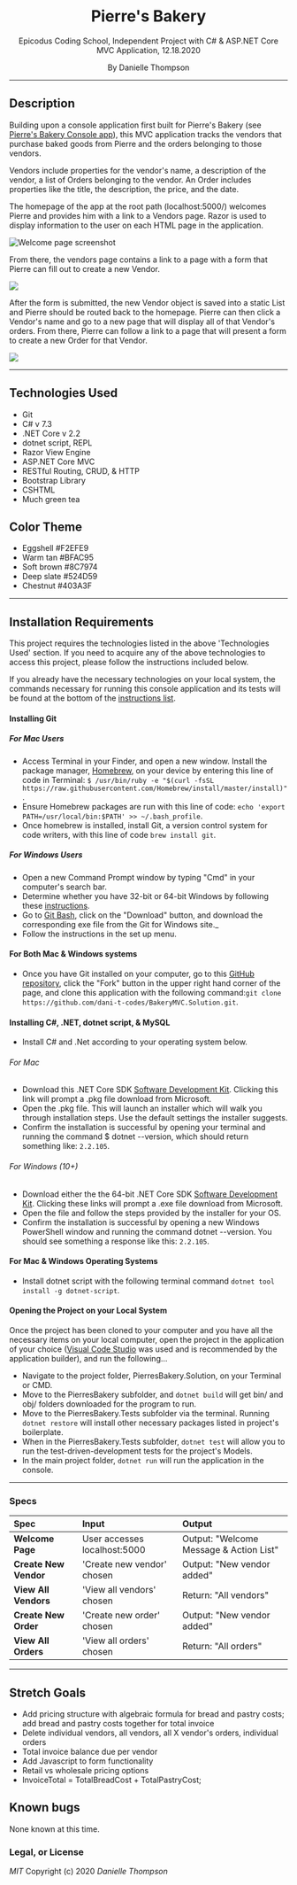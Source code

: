 <div align="center">

# Pierre's Bakery

</div>
<p align="center">Epicodus Coding School, Independent Project with C# & ASP.NET Core MVC Application, 12.18.2020</p>
<p align="center">By Danielle Thompson</p>

---

## Description

Building upon a console application first built for Pierre's Bakery (see [Pierre's Bakery Console app](https://github.com/dani-t-codes/PierresBakery.Solution)), this MVC application tracks the vendors that purchase baked goods from Pierre and the orders belonging to those vendors.

Vendors include properties for the vendor's name, a description of the vendor, a list of Orders belonging to the vendor. An Order includes properties like the title, the description, the price, and the date.

The homepage of the app at the root path (localhost:5000/) welcomes Pierre and provides him with a link to a Vendors page. Razor is used to display information to the user on each HTML page in the application.

<img align="center" src="BakeryMVC/wwwroot/img/Splash-Page-Screenshot.png" alt="Welcome page screenshot">

From there, the vendors page contains a link to a page with a form that Pierre can fill out to create a new Vendor.

<img align="center" src="BakeryMVC/wwwroot/img/New-Vendor-Form-Screenshot.png">

After the form is submitted, the new Vendor object is saved into a static List and Pierre should be routed back to the homepage. Pierre can then click a Vendor's name and go to a new page that will display all of that Vendor's orders. From there, Pierre can follow a link to a page that will present a form to create a new Order for that Vendor.

<img align="center" src="BakeryMVC/wwwroot/img/New-Order-Form-Screenshot.png">

---

## Technologies Used

- Git
- C# v 7.3
- .NET Core v 2.2
- dotnet script, REPL
- Razor View Engine
- ASP.NET Core MVC
- RESTful Routing, CRUD, & HTTP
- Bootstrap Library
- CSHTML
- Much green tea

## Color Theme
- Eggshell #F2EFE9
- Warm tan #BFAC95
- Soft brown #8C7974
- Deep slate #524D59
- Chestnut #403A3F

---

## Installation Requirements

This project requires the technologies listed in the above 'Technologies Used' section. If you need to acquire any of the above technologies to access this project, please follow the instructions included below.

If you already have the necessary technologies on your local system, the commands necessary for running this console application and its tests will be found at the bottom of the [instructions list](https://github.com/dani-t-codes/BakeryMVC.Solution#opening-the-project-on-your-local-system).

#### Installing Git
##### For Mac Users
- Access Terminal in your Finder, and open a new window. Install the package manager, [Homebrew](https://brew.sh/), on your device by entering this line of code in Terminal: `$ /usr/bin/ruby -e "$(curl -fsSL https://raw.githubusercontent.com/Homebrew/install/master/install)"`.
- Ensure Homebrew packages are run with this line of code: `echo 'export PATH=/usr/local/bin:$PATH' >> ~/.bash_profile`.
- Once homebrew is installed, install Git, a version control system for code writers, with this line of code `brew install git`.

##### For Windows Users
- Open a new Command Prompt window by typing "Cmd" in your computer's search bar.
- Determine whether you have 32-bit or 64-bit Windows by following these [instructions](https://support.microsoft.com/en-us/help/13443/windows-which-version-am-i-running).
- Go to [Git Bash](https://gitforwindows.org/), click on the "Download" button, and download the corresponding exe file from the Git for Windows site._
- Follow the instructions in the set up menu.

#### For Both Mac & Windows systems
- Once you have Git installed on your computer, go to this [GitHub repository](https://github.com/dani-t-codes/BakeryMVC.Solution), click the "Fork" button in the upper right hand corner of the page, and clone this application with the following command:`git clone https://github.com/dani-t-codes/BakeryMVC.Solution.git`.

#### Installing C#, .NET, dotnet script, & MySQL
* Install C# and .Net according to your operating system below.
###### For Mac
 * Download this .NET Core SDK [Software Development Kit](https://dotnet.microsoft.com/download/thank-you/dotnet-sdk-2.2.106-macos-x64-installer). Clicking this link will prompt a .pkg file download from Microsoft.
* Open the .pkg file. This will launch an installer which will walk you through installation steps. Use the default settings the installer suggests.
* Confirm the installation is successful by opening your terminal and running the command $ dotnet --version, which should return something like: `2.2.105`.

###### For Windows (10+)
* Download either the the 64-bit .NET Core SDK [Software Development Kit](https://dotnet.microsoft.com/download/thank-you/dotnet-sdk-2.2.203-windows-x64-installer). Clicking these links will prompt a .exe file download from Microsoft.
* Open the file and follow the steps provided by the installer for your OS.
* Confirm the installation is successful by opening a new Windows PowerShell window and running the command dotnet --version. You should see something a response like this: `2.2.105`.

#### For Mac & Windows Operating Systems
* Install dotnet script with the following terminal command `dotnet tool install -g dotnet-script`.

#### Opening the Project on your Local System
Once the project has been cloned to your computer and you have all the necessary items on your local computer, open the project in the application of your choice ([Visual Code Studio](https://code.visualstudio.com/) was used and is recommended by the application builder), and run the following...

* Navigate to the project folder, PierresBakery.Solution, on your Terminal or CMD.
* Move to the PierresBakery subfolder, and `dotnet build` will get bin/ and obj/ folders downloaded for the program to run.
* Move to the PierresBakery.Tests subfolder via the terminal. Running `dotnet restore` will install other necessary packages listed in project's boilerplate.
* When in the PierresBakery.Tests subfolder, `dotnet test` will allow you to run the test-driven-development tests for the project's Models.
* In the main project folder, `dotnet run` will run the application in the console.

---

### Specs

| Spec                                            | Input                        | Output                        |
| :---------------------------------------------- | :--------------------------- | :----------------------------|
| **Welcome Page** | User accesses localhost:5000 | Output: "Welcome Message & Action List" |
| **Create New Vendor** | 'Create new vendor' chosen | Output: "New vendor added" |
| **View All Vendors** | 'View all vendors' chosen | Return: "All vendors" |
| **Create New Order** | 'Create new order' chosen | Output: "New vendor added" |
| **View All Orders** | 'View all orders' chosen | Return: "All orders" |

---

## Stretch Goals
- Add pricing structure with algebraic formula for bread and pastry costs; add bread and pastry costs together for total invoice
- Delete individual vendors, all vendors, all X vendor's orders, individual orders
- Total invoice balance due per vendor
- Add Javascript to form functionality
- Retail vs wholesale pricing options
- InvoiceTotal = TotalBreadCost + TotalPastryCost;

## Known bugs
None known at this time.

### Legal, or License
_MIT_ Copyright (c) 2020 *_Danielle Thompson_*